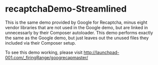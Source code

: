 # recaptchaDemo-Streamlined
This is the same demo provided by Google for Recaptcha, minus eight vendor libraries that are not used in the Google demo, but are linked in unnecessarly by their Composer autoloader.  This demo performs exactly the same as the Google demo, but just leaves out the unused files they included via their Composer setup.

To see this demo working, please visit http://launchpad-001.com/_firingRange/googrecapmaster/
